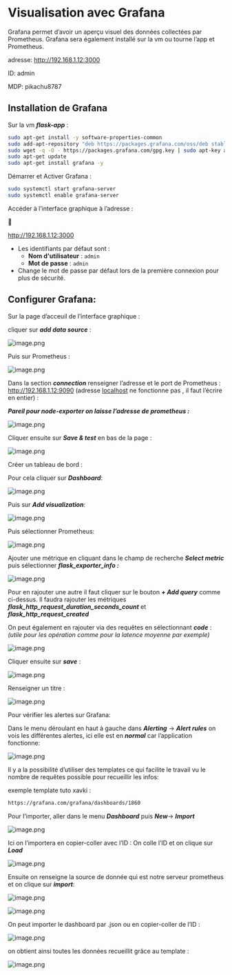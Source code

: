 # Visualisation avec Grafana

Grafana permet d’avoir un aperçu visuel des données collectées par Prometheus. Grafana sera également installé sur la vm ou tourne l’app et Prometheus.

adresse: http://192.168.1.12:3000

ID: admin

MDP: pikachu8787

## Installation de Grafana

Sur la vm ***flask-app*** :

```bash
sudo apt-get install -y software-properties-common
sudo add-apt-repository "deb https://packages.grafana.com/oss/deb stable main"
sudo wget -q -O - https://packages.grafana.com/gpg.key | sudo apt-key add -
sudo apt-get update
sudo apt-get install grafana -y
```

Démarrer et Activer Grafana :

```bash
sudo systemctl start grafana-server
sudo systemctl enable grafana-server
```

Accéder à l’interface graphique à l’adresse :

<aside>
📎

 http://192.168.1.12:3000

</aside>

- Les identifiants par défaut sont :
    - **Nom d'utilisateur** : `admin`
    - **Mot de passe** : `admin`
- Change le mot de passe par défaut lors de la première connexion pour plus de sécurité.

## Configurer Grafana:

Sur la page d’acceuil de l’interface graphique :

cliquer sur ***add data source*** :

![image.png](image%2037.png)

Puis sur Prometheus :

![image.png](image%2038.png)

Dans la section ***connection*** renseigner l’adresse et le port de Prometheus : http://192.168.1.12:9090 (adresse [localhost](http://localhost) ne fonctionne pas , il faut l’écrire en entier) :

***Pareil pour node-exporter on laisse l’adresse de prometheus :***

![image.png](image%2039.png)

Cliquer ensuite sur ***Save & test*** en bas de la page :

![image.png](image%2040.png)

Créer un  tableau de bord :

Pour cela cliquer sur ***Dashboard***:

![image.png](image%2041.png)

Puis sur ***Add visualization***:

![image.png](image%2042.png)

Puis sélectionner Prometheus:

![image.png](image%2043.png)

Ajouter une métrique en cliquant dans le champ de recherche ***Select metric*** puis sélectionner ***flask_exporter_info :***

![image.png](image%2044.png)

Pour en rajouter une autre il faut cliquer sur le bouton ***+ Add query*** comme ci-dessus. Il faudra rajouter les métriques ***flask_http_request_duration_seconds_count*** et ***flask_http_request_created***

On peut également en rajouter via des requêtes en sélectionnant ***code*** : *(utile pour les opération comme pour la latence moyenne par exemple)*

![image.png](image%2045.png)

 Cliquer ensuite sur ***save*** :

![image.png](image%2046.png)

Renseigner un titre :

![image.png](image%2047.png)

Pour vérifier les alertes sur Grafana:

Dans le menu déroulant en haut à gauche dans ***Alerting*** → ***Alert rules*** on vois les différentes alertes, ici elle est en ***normal*** car l’application fonctionne:

![image.png](image%2048.png)

Il y a la possibilité d’utiliser des templates ce qui facilite le travail vu le nombre de requêtes possible pour recueillir les infos:

exemple template tuto xavki :

```bash
https://grafana.com/grafana/dashboards/1860
```

Pour l’importer, aller dans le menu ***Dashboard*** puis ***New***→ ***Import***

![image.png](image%2049.png)

Ici on l’importera en copier-coller avec l’ID  : On colle l’ID et on clique sur ***Load*** 

![image.png](image%2050.png)

Ensuite on renseigne la source de donnée qui est notre serveur prometheus et on clique sur ***import***:

![image.png](image%2051.png)

![image.png](image%2052.png)

On peut importer le dashboard par .json ou en copier-coller de l’ID :

![image.png](image%2053.png)

on obtient ainsi toutes les données recueillit grâce au template :

![image.png](image%2054.png)
